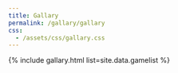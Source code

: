 ```yaml
---
title: Gallary
permalink: /gallary/gallary
css: 
  - /assets/css/gallary.css
---
```


{% include gallary.html list=site.data.gamelist %}
